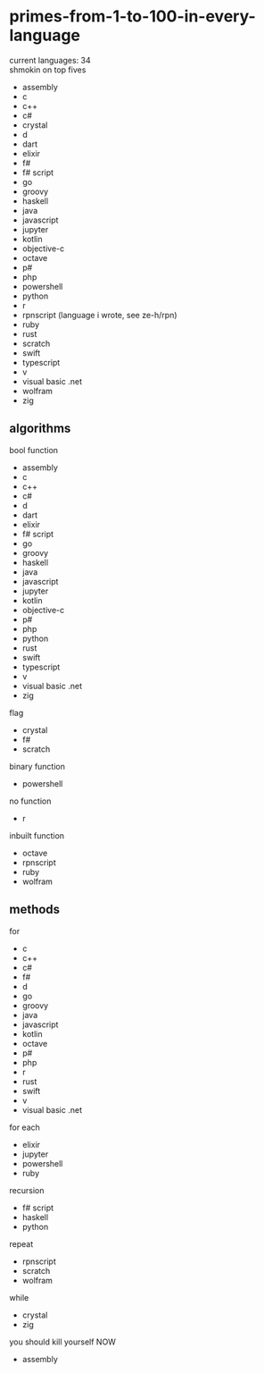 # primes-from-1-to-100-in-every-language
current languages: 34
<br>shmokin on top fives
- assembly
- c
- c++
- c#
- crystal
- d
- dart
- elixir
- f#
- f# script
- go
- groovy
- haskell
- java
- javascript
- jupyter
- kotlin
- objective-c
- octave
- p#
- php
- powershell
- python
- r
- rpnscript (language i wrote, see ze-h/rpn)
- ruby
- rust
- scratch
- swift
- typescript
- v
- visual basic .net
- wolfram
- zig

## algorithms
bool function
- assembly
- c
- c++
- c#
- d
- dart
- elixir
- f# script
- go
- groovy
- haskell
- java
- javascript
- jupyter
- kotlin
- objective-c
- p#
- php
- python
- rust
- swift
- typescript
- v
- visual basic .net
- zig

flag
- crystal
- f#
- scratch

binary function
- powershell

no function
- r

inbuilt function
- octave
- rpnscript
- ruby
- wolfram

## methods
for
- c
- c++
- c#
- f#
- d
- go
- groovy
- java
- javascript
- kotlin
- octave
- p#
- php
- r
- rust
- swift
- v
- visual basic .net

for each
- elixir
- jupyter
- powershell
- ruby

recursion
- f# script
- haskell
- python

repeat
- rpnscript
- scratch
- wolfram

while
- crystal
- zig

you should kill yourself NOW
- assembly
